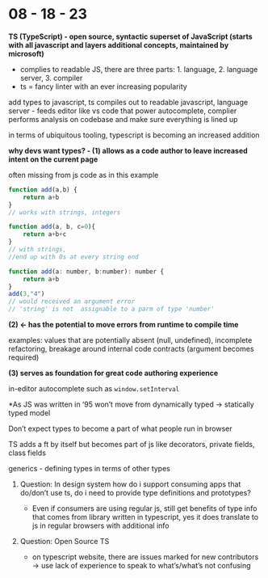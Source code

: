 # 08 - 18 - 23
**TS (TypeScript) - open source, syntactic superset of JavaScript (starts with all javascript and layers additional concepts, maintained by microsoft)**

- complies to readable JS, there are three parts: 1. language, 2. language server, 3. compiler
- ts = fancy linter with an ever increasing popularity

add types to javascript, ts compiles out to readable javascript, language server - feeds editor like vs code that power autocomplete, complier performs analysis on codebase and make sure everything is lined up

in terms of ubiquitous tooling, typescript is becoming an increased addition

**why devs want types? -  (1) allows as a code author to leave increased intent on the current page**

often missing from js code as in this example
```js
function add(a,b) {
	return a+b
}
// works with strings, integers

function add(a, b, c=0){
	return a+b+c
}
// with strings,
//end up with 0s at every string end

function add(a: number, b:number): number {
	return a+b
}
add(3,"4")
// would received an argument error
// 'string' is not  assignable to a parm of type 'number'
```

__(2) ← has the potential to move errors from runtime to compile time__

examples:  values that are potentially absent (null, undefined), incomplete refactoring, breakage around internal code contracts (argument becomes required)

__(3) serves as foundation for great code authoring experience__

in-editor autocomplete such as `window.setInterval`

*As JS was written in ‘95 won’t move from dynamically typed → statically typed model

Don’t expect types to become a part of what people run in browser

TS adds a ft by itself but becomes part of js like decorators, private fields, class fields

generics - defining types in terms of other types

1. Question: In design system how do i support consuming apps that do/don’t use ts, do i need to provide type definitions and prototypes?
	- Even if consumers are using regular js, still get benefits of type info that comes from library written in typescript, yes it does translate to js in regular browsers with additional info

2. Question: Open Source TS
	- on typescript website, there are issues marked for new contributors → use lack of experience to speak to what’s/what’s not confusing
